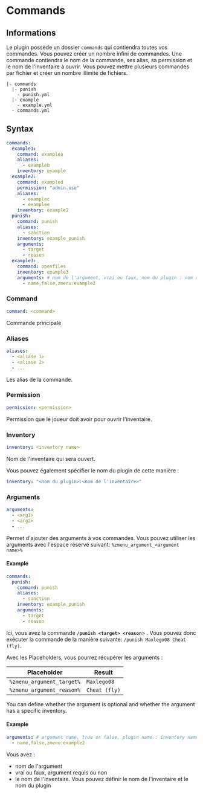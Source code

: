 # Commands

## Informations

Le plugin possède un dossier `commands` qui contiendra toutes vos commandes. Vous pouvez créer un nombre infini de commandes. Une commande contiendra le nom de la commande, ses alias, sa permission et le nom de l'inventaire à ouvrir. Vous pouvez mettre plusieurs commandes par fichier et créer un nombre illimité de fichiers.

```
|- commands
  |- punish
    - punish.yml
  |- example
    - example.yml    
  - commands.yml
```

## Syntax

```yaml
commands:
  example1:
    command: examplea
    aliases:
      - exampleb
    inventory: example
  example2:
    command: exampled
    permission: "admin.use"
    aliases:
      - examplec
      - examplee
    inventory: example2
  punish:
    command: punish
    aliases:
      - sanction
    inventory: example_punish
    arguments:
      - target
      - reason    
  example3:
    command: openfiles
    inventory: example3
    arguments: # nom de l'argument, vrai ou faux, nom du plugin : nom de l'inventaire
      - name,false,zmenu:example2      
```

### Command

```yaml
command: <command>
```

Commande principale

### Aliases

```yaml
aliases:
  - <aliase 1>
  - <aliase 2>
  - ...
```

Les alias de la commande.

### Permission

```yaml
permission: <permission>
```

Permission que le joueur doit avoir pour ouvrir l'inventaire.

### Inventory

```yaml
inventory: <inventory name>
```

Nom de l'inventaire qui sera ouvert.

Vous pouvez également spécifier le nom du plugin de cette manière :

```yaml
inventory: "<nom du plugin>:<nom de l'inventaire>"
```

### Arguments

```yaml
arguments:
  - <arg1>
  - <arg2>
  - ...
```

Permet d'ajouter des arguments à vos commandes. Vous pouvez utiliser les arguments avec l'espace réservé suivant: `%zmenu_argument_<argument name>%`&#x20;

#### Example

```yaml
commands:
  punish:
    command: punish
    aliases:
      - sanction
    inventory: example_punish
    arguments:
      - target
      - reason
```

Ici, vous avez la commande **`/punish <target> <reason`**> . Vous pouvez donc exécuter la commande de la manière suivante: `/punish Maxlego08 Cheat (fly)`.

Avec les Placeholders, vous pourrez récupérer les arguments :

| Placeholder               | Result        |
| ------------------------- | ------------- |
| `%zmenu_argument_target%` | `Maxlego08`   |
| `%zmenu_argument_reason%` | `Cheat (fly)` |

You can define whether the argument is optional and whether the argument has a specific inventory.

#### **Example**

```yaml
arguments: # argument name, true or false, plugin name : inventory name
  - name,false,zmenu:example2
```

Vous avez :

* nom de l'argument
* vrai ou faux, argument requis ou non
* le nom de l'inventaire. Vous pouvez définir le nom de l'inventaire et le nom du plugin
